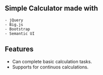 ## Simple Calculator made with

    - jQuery
    - Big.js
    - Bootstrap
    - Semantic UI

## Features
- Can complete basic calculation tasks.
- Supports for continuos calculations.
